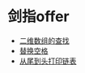 
# 剑指offer
* [二维数组的查找](https://github.com/cxyywz/Algorithm-and-DataStructure/blob/master/%E3%80%8A%E5%89%91%E6%8C%87offer%E3%80%8B/%E4%BA%8C%E7%BB%B4%E6%95%B0%E7%BB%84%E4%B8%AD%E7%9A%84%E6%9F%A5%E6%89%BE.cpp)
* [替换空格](https://github.com/cxyywz/Algorithm-and-DataStructure/blob/master/%E3%80%8A%E5%89%91%E6%8C%87offer%E3%80%8B/%E6%9B%BF%E6%8D%A2%E7%A9%BA%E6%A0%BC.cpp)
* [从尾到头打印链表](https://github.com/cxyywz/Algorithm-and-DataStructure/blob/master/%E3%80%8A%E5%89%91%E6%8C%87offer%E3%80%8B/%E4%BB%8E%E5%B0%BE%E5%88%B0%E5%A4%B4%E6%89%93%E5%8D%B0%E9%93%BE%E8%A1%A8.cpp)
